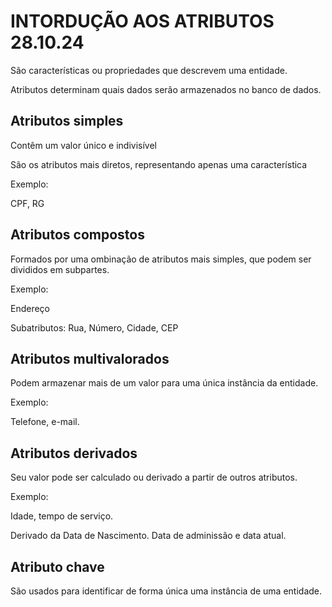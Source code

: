# INTORDUÇÃO AOS ATRIBUTOS 28.10.24

São características ou propriedades que descrevem uma entidade.

Atributos determinam quais dados serão armazenados no banco de dados.

## Atributos simples
Contêm um valor único e indivisível

São os atributos mais diretos, representando apenas uma característica

Exemplo:

CPF, RG

## Atributos compostos
Formados por uma ombinação de atributos mais simples, que podem ser divididos em subpartes.

Exemplo:

Endereço

Subatributos: Rua, Número, Cidade, CEP

## Atributos multivalorados
Podem armazenar mais de um valor para uma única instância da entidade.

Exemplo:

Telefone, e-mail.

## Atributos derivados
Seu valor pode ser calculado ou derivado a partir de outros atributos.

Exemplo:

Idade, tempo de serviço.

Derivado da Data de Nascimento. Data de adminissão e data atual.

## Atributo chave

São usados para identificar de forma única uma instância de uma entidade.
